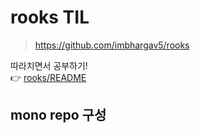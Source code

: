 # rooks TIL

> https://github.com/imbhargav5/rooks

따라치면서 공부하기!  
👉 [rooks/README](./apps/rooks-til/README.md)

## mono repo 구성
